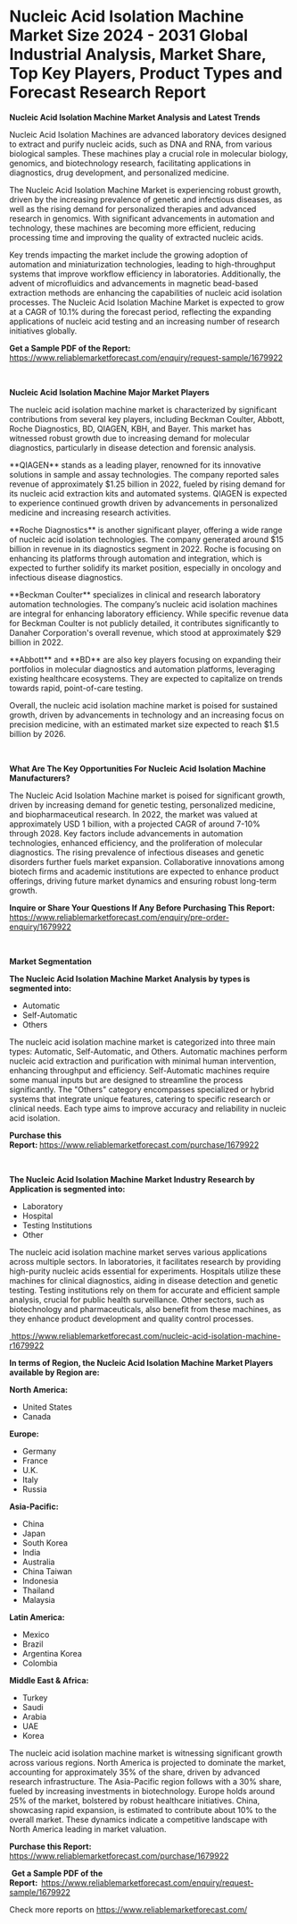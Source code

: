 <p><h1>Nucleic Acid Isolation Machine Market Size 2024 - 2031 Global Industrial Analysis, Market Share, Top Key Players, Product Types and Forecast Research Report</h1></p><p><strong>Nucleic Acid Isolation Machine Market Analysis and Latest Trends</strong></p>
<p><p>Nucleic Acid Isolation Machines are advanced laboratory devices designed to extract and purify nucleic acids, such as DNA and RNA, from various biological samples. These machines play a crucial role in molecular biology, genomics, and biotechnology research, facilitating applications in diagnostics, drug development, and personalized medicine.</p><p>The Nucleic Acid Isolation Machine Market is experiencing robust growth, driven by the increasing prevalence of genetic and infectious diseases, as well as the rising demand for personalized therapies and advanced research in genomics. With significant advancements in automation and technology, these machines are becoming more efficient, reducing processing time and improving the quality of extracted nucleic acids. </p><p>Key trends impacting the market include the growing adoption of automation and miniaturization technologies, leading to high-throughput systems that improve workflow efficiency in laboratories. Additionally, the advent of microfluidics and advancements in magnetic bead-based extraction methods are enhancing the capabilities of nucleic acid isolation processes. The Nucleic Acid Isolation Machine Market is expected to grow at a CAGR of 10.1% during the forecast period, reflecting the expanding applications of nucleic acid testing and an increasing number of research initiatives globally.</p></p>
<p><strong>Get a Sample PDF of the Report:&nbsp;</strong> <a href="https://www.reliablemarketforecast.com/enquiry/request-sample/1679922?utm_campaign=1097&utm_medium=2&utm_source=Github&utm_content=ia&utm_term=28122024&utm_id=nucleic-acid-isolation-machine">https://www.reliablemarketforecast.com/enquiry/request-sample/1679922</a></p>
<p>&nbsp;</p>
<p><strong>Nucleic Acid Isolation Machine Major Market Players</strong></p>
<p><p>The nucleic acid isolation machine market is characterized by significant contributions from several key players, including Beckman Coulter, Abbott, Roche Diagnostics, BD, QIAGEN, KBH, and Bayer. This market has witnessed robust growth due to increasing demand for molecular diagnostics, particularly in disease detection and forensic analysis.</p><p>**QIAGEN** stands as a leading player, renowned for its innovative solutions in sample and assay technologies. The company reported sales revenue of approximately $1.25 billion in 2022, fueled by rising demand for its nucleic acid extraction kits and automated systems. QIAGEN is expected to experience continued growth driven by advancements in personalized medicine and increasing research activities.</p><p>**Roche Diagnostics** is another significant player, offering a wide range of nucleic acid isolation technologies. The company generated around $15 billion in revenue in its diagnostics segment in 2022. Roche is focusing on enhancing its platforms through automation and integration, which is expected to further solidify its market position, especially in oncology and infectious disease diagnostics.</p><p>**Beckman Coulter** specializes in clinical and research laboratory automation technologies. The company’s nucleic acid isolation machines are integral for enhancing laboratory efficiency. While specific revenue data for Beckman Coulter is not publicly detailed, it contributes significantly to Danaher Corporation's overall revenue, which stood at approximately $29 billion in 2022.</p><p>**Abbott** and **BD** are also key players focusing on expanding their portfolios in molecular diagnostics and automation platforms, leveraging existing healthcare ecosystems. They are expected to capitalize on trends towards rapid, point-of-care testing.</p><p>Overall, the nucleic acid isolation machine market is poised for sustained growth, driven by advancements in technology and an increasing focus on precision medicine, with an estimated market size expected to reach $1.5 billion by 2026.</p></p>
<p>&nbsp;</p>
<p><strong>What Are The Key Opportunities For Nucleic Acid Isolation Machine Manufacturers?</strong></p>
<p><p>The Nucleic Acid Isolation Machine market is poised for significant growth, driven by increasing demand for genetic testing, personalized medicine, and biopharmaceutical research. In 2022, the market was valued at approximately USD 1 billion, with a projected CAGR of around 7-10% through 2028. Key factors include advancements in automation technologies, enhanced efficiency, and the proliferation of molecular diagnostics. The rising prevalence of infectious diseases and genetic disorders further fuels market expansion. Collaborative innovations among biotech firms and academic institutions are expected to enhance product offerings, driving future market dynamics and ensuring robust long-term growth.</p></p>
<p><strong>Inquire or Share Your Questions If Any Before Purchasing This Report:</strong> <a href="https://www.reliablemarketforecast.com/enquiry/pre-order-enquiry/1679922?utm_campaign=1097&utm_medium=2&utm_source=Github&utm_content=ia&utm_term=28122024&utm_id=nucleic-acid-isolation-machine">https://www.reliablemarketforecast.com/enquiry/pre-order-enquiry/1679922</a></p>
<p>&nbsp;</p>
<p><strong>Market Segmentation</strong></p>
<p><strong>The Nucleic Acid Isolation Machine Market Analysis by types is segmented into:</strong></p>
<p><ul><li>Automatic</li><li>Self-Automatic</li><li>Others</li></ul></p>
<p><p>The nucleic acid isolation machine market is categorized into three main types: Automatic, Self-Automatic, and Others. Automatic machines perform nucleic acid extraction and purification with minimal human intervention, enhancing throughput and efficiency. Self-Automatic machines require some manual inputs but are designed to streamline the process significantly. The "Others" category encompasses specialized or hybrid systems that integrate unique features, catering to specific research or clinical needs. Each type aims to improve accuracy and reliability in nucleic acid isolation.</p></p>
<p><strong>Purchase this Report:&nbsp;</strong><a href="https://www.reliablemarketforecast.com/purchase/1679922?utm_campaign=1097&utm_medium=2&utm_source=Github&utm_content=ia&utm_term=28122024&utm_id=nucleic-acid-isolation-machine">https://www.reliablemarketforecast.com/purchase/1679922</a></p>
<p>&nbsp;</p>
<p><strong>The Nucleic Acid Isolation Machine Market Industry Research by Application is segmented into:</strong></p>
<p><ul><li>Laboratory</li><li>Hospital</li><li>Testing Institutions</li><li>Other</li></ul></p>
<p><p>The nucleic acid isolation machine market serves various applications across multiple sectors. In laboratories, it facilitates research by providing high-purity nucleic acids essential for experiments. Hospitals utilize these machines for clinical diagnostics, aiding in disease detection and genetic testing. Testing institutions rely on them for accurate and efficient sample analysis, crucial for public health surveillance. Other sectors, such as biotechnology and pharmaceuticals, also benefit from these machines, as they enhance product development and quality control processes.</p></p>
<p><a href="https://www.reliablemarketforecast.com/nucleic-acid-isolation-machine-r1679922?utm_campaign=1097&utm_medium=2&utm_source=Github&utm_content=ia&utm_term=28122024&utm_id=nucleic-acid-isolation-machine">&nbsp;https://www.reliablemarketforecast.com/nucleic-acid-isolation-machine-r1679922</a></p>
<p><strong>In terms of Region, the Nucleic Acid Isolation Machine Market Players available by Region are:</strong></p>
<p>
    <p> <strong> North America: </strong>
        <ul>
            <li>United States</li>
            <li>Canada</li>
        </ul>
        </p> 
    <p> <strong> Europe: </strong>
        <ul>
            <li>Germany</li>
            <li>France</li>
            <li>U.K.</li>
            <li>Italy</li>
            <li>Russia</li>
        </ul>
        </p> 
    <p> <strong> Asia-Pacific: </strong>
        <ul>
            <li>China</li>
            <li>Japan</li>
            <li>South Korea</li>
            <li>India</li>
            <li>Australia</li>
            <li>China Taiwan</li>
            <li>Indonesia</li>
            <li>Thailand</li>
            <li>Malaysia</li>
        </ul>
        </p> 
    <p> <strong> Latin America: </strong>
        <ul>
            <li>Mexico</li>
            <li>Brazil</li>
            <li>Argentina Korea</li>
            <li>Colombia</li>
        </ul>
        </p> 
    <p> <strong> Middle East & Africa: </strong>
        <ul>
            <li>Turkey</li>
            <li>Saudi</li>
            <li>Arabia</li>
            <li>UAE</li>
            <li>Korea</li>
        </ul>
    </p>
    </p>
<p><p>The nucleic acid isolation machine market is witnessing significant growth across various regions. North America is projected to dominate the market, accounting for approximately 35% of the share, driven by advanced research infrastructure. The Asia-Pacific region follows with a 30% share, fueled by increasing investments in biotechnology. Europe holds around 25% of the market, bolstered by robust healthcare initiatives. China, showcasing rapid expansion, is estimated to contribute about 10% to the overall market. These dynamics indicate a competitive landscape with North America leading in market valuation.</p></p>
<p><strong>Purchase this Report: </strong><a href="https://www.reliablemarketforecast.com/purchase/1679922?utm_campaign=1097&utm_medium=2&utm_source=Github&utm_content=ia&utm_term=28122024&utm_id=nucleic-acid-isolation-machine">https://www.reliablemarketforecast.com/purchase/1679922</a></p>
<p>&nbsp;<strong>Get a Sample PDF of the Report:&nbsp;&nbsp;</strong><a href="https://www.reliablemarketforecast.com/enquiry/request-sample/1679922?utm_campaign=1097&utm_medium=2&utm_source=Github&utm_content=ia&utm_term=28122024&utm_id=nucleic-acid-isolation-machine">https://www.reliablemarketforecast.com/enquiry/request-sample/1679922</a></p>
<p><strong></strong></p>
<p>Check more reports on <a href="https://www.reliablemarketforecast.com/?utm_campaign=1097&utm_medium=2&utm_source=Github&utm_content=ia&utm_term=28122024&utm_id=nucleic-acid-isolation-machine">https://www.reliablemarketforecast.com/</a></p>